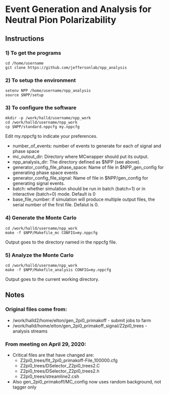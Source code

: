 # Event Generation and Analysis for Neutral Pion Polarizability

## Instructions

### 1) To get the programs

```
cd /home/username
git clone https://github.com/jeffersonlab/npp_analysis
```

### 2) To setup the environment

```
setenv NPP /home/username/npp_analysis
source $NPP/setup
```

### 3) To configure the software

```
mkdir -p /work/halld/username/npp_work
cd /work/halld/username/npp_work
cp $NPP/standard.nppcfg my.nppcfg
```

Edit my.nppcfg to indicate your preferences.
* number_of_events: number of events to generate for each of signal and phase space
* mc_outout_dir: Directory where MCwrapper should put its output.
* npp_analysis_dir: The directory defined as $NPP (see above).
* generator_config_file_phase_space: Name of file in $NPP_gen_config for generating phase space events
* generator_config_file_signal: Name of file in $NPP/gen_config for generating signal events.
* batch: whether simulation should be run in batch (batch=1) or in interactive (batch=0) mode. Default is 0
* base_file_number: if simulation will produce multiple output files, the serial number of the first file. Defalut is 0.

### 4) Generate the Monte Carlo

```
cd /work/halld/username/npp_work
make -f $NPP/Makefile_mc CONFIG=my.nppcfg
```

Output goes to the directory named in the nppcfg file.

### 5) Analyze the Monte Carlo

```
cd /work/halld/username/npp_work
make -f $NPP/Makefile_analysis CONFIG=my.nppcfg
```

Output goes to the current working directory.

## Notes

### Original files come from:

* /work/halld2/home/elton/gen_2pi0_primakoff - submit jobs to farm
* /work/halld/home/elton/gen_2pi0_primakoff_signal/Z2pi0_trees - analysis streams

### From meeting on April 29, 2020:

* Critical files are that have changed are:
    * Z2pi0_trees/fit_2pi0_primakoff-File_100000.cfg
    * Z2pi0_trees/DSelector_Z2pi0_trees2.C
    * Z2pi0_trees/DSelector_Z2pi0_trees2.h
    * Z2pi0_trees/streamline2.csh
* Also gen_2pi0_primakoff/MC_config now uses random background, not tagger only
